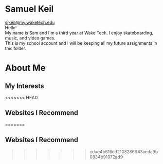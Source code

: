 # Samuel Keil  
sjkeil@my.waketech.edu  
Hello!  
My name is Sam and I'm a third year at Wake Tech. I enjoy skateboarding, music, and video games.  
This is my school account and I will be keeping all my future assignments in this folder.  
# About Me
## My Interests
<<<<<<< HEAD
## Websites I Recommend
=======
## Websites I Recommend
>>>>>>> cdae4b616cd2108286943aeda9b0834b91072ad9

